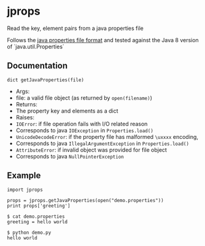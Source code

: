 # jprops

Read the key, element pairs from a java properties file

Follows the [java properties file format](http://docs.oracle.com/javase/6/docs/api/java/util/Properties.html#load(java.io.Reader)) and tested against the Java 8 version of `java.util.Properties`

## Documentation

`dict getJavaProperties(file)`

- Args:
 - file: a valid file object (as returned by `open(filename)`)
- Returns:
 - The property key and elements as a dict
- Raises:
 - `IOError`: if file operation fails with I/O related reason
  - Corresponds to java `IOException` in `Properties.load()`
 - `UnicodeDecodeError`: if the property file has malformed `\uxxxx` encoding,
  - Corresponds to java `IllegalArgumentException` in `Properties.load()`
 - `AttributeError`: if invalid object was provided for file object
  - Corresponds to java `NullPointerException`

## Example

```
import jprops

props = jprops.getJavaProperties(open("demo.properties"))
print props['greeting']
```

```
$ cat demo.properties
greeting = hello world
```

```
$ python demo.py
hello world
```

